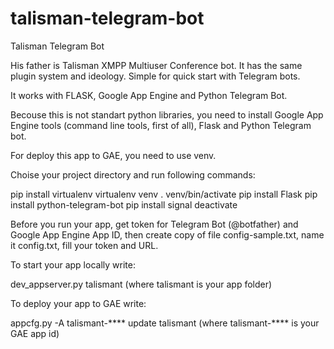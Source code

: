 # talisman-telegram-bot

Talisman Telegram Bot

His father is Talisman XMPP Multiuser Conference bot. It has the same plugin system and ideology. Simple for quick start with Telegram bots.

It works with FLASK, Google App Engine and Python Telegram Bot.

Becouse this is not standart python libraries, you need to install Google App Engine tools (command line tools, first of all), Flask and Python Telegram bot. 

For deploy this app to GAE, you need to use venv. 

Choise your project directory and run following commands:

pip install virtualenv
virtualenv venv
. venv/bin/activate
pip install Flask
pip install python-telegram-bot
pip install signal
deactivate

Before you run your app, get token for Telegram Bot (@botfather) and Google App Engine App ID, then create copy of file config-sample.txt, name it config.txt, fill your token and URL.

To start your app locally write:

dev_appserver.py talismant (where talismant is your app folder)

To deploy your app to GAE write:

appcfg.py -A talismant-**** update talismant (where talismant-**** is your GAE app id)